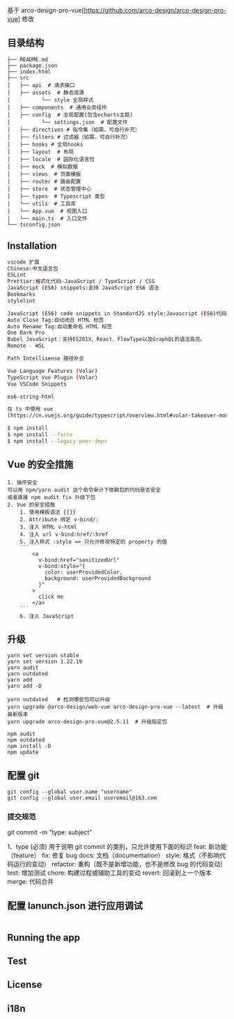 基于 arco-design-pro-vue[https://github.com/arco-design/arco-design-pro-vue] 修改

## 目录结构

```
├── README.md
├── package.json
├── index.html
├── src
│   ├── api  # 请求接口
│   ├── assets  # 静态资源
│          └── style 全局样式
│   ├── components  # 通用业务组件
│   ├── config  # 全局配置(包含echarts主题)
│          └── settings.json  # 配置文件
│   ├── directives # 指令集（如需，可自行补充）
│   ├── filters # 过滤器（如需，可自行补充）
│   ├── hooks # 全局hooks
│   ├── layout  # 布局
│   ├── locale  # 国际化语言包
│   ├── mock  # 模拟数据
│   ├── views  # 页面模板
│   ├── router # 路由配置
│   ├── store  # 状态管理中心
│   ├── types  # Typescript 类型
│   └── utils  # 工具库
│   └── App.vue  # 视图入口
│   └── main.ts  # 入口文件
└── tsconfig.json

```

## Installation

```bash
vscode 扩展
Chinese:中文语言包
ESLint
Prettier:格式化代码-JavaScript / TypeScript / CSS
JavaScript (ES6) snippets:支持 JavaScript ES6 语法
Bookmarks
stylelint

JavaScript (ES6) code snippets in StandardJS style:Javascript (ES6)代码片段
Auto Close Tag:自动闭合 HTML 标签
Auto Rename Tag:自动重命名 HTML 标签
One Dark Pro
Babel JavaScript：支持ES201X、React、FlowType以及GraphQL的语法高亮。
Remote - WSL

Path Intellisense 路径补全

Vue Language Features (Volar)
TypeScript Vue Plugin (Volar)
Vue VSCode Snippets

es6-string-html

在 ts 中使用 vue
[https://cn.vuejs.org/guide/typescript/overview.html#volar-takeover-mode]

$ npm install
$ npm install --force
$ npm install --legacy-peer-deps
```

## Vue 的安全措施

````
1. 插件安全
可以用 npm/yarn audit 这个命令审计下依赖包的代码是否安全
或者直接 npm audit fix 升级下包
2. Vue 的安全措施
    1. 使用模板语法 {{}}
    2. Attribute 绑定 v-bind/:
    3. 注入 HTML v-html
    4. 注入 url v-bind:href/:href
    5. 注入样式 :style => 只允许修改特定的 property 的值
    ```
        <a
          v-bind:href="sanitizedUrl"
          v-bind:style="{
            color: userProvidedColor,
            background: userProvidedBackground
          }"
        >
          click me
        </a>
    ```
    6. 注入 JavaScript

````

## 升级

```
yarn set version stable
yarn set version 1.22.19
yarn audit
yarn outdated
yarn add
yarn add -D

yarn outdated   # 检测哪些包可以升级
yarn upgrade @arco-design/web-vue arco-design-pro-vue --latest  # 升级最新版本
yarn upgrade arco-design-pro-vue@2.5.11  # 升级指定包

npm audit
npm outdated
npm install -D
npm update
```

## 配置 git

```
git config --global user.name "username"
git config --global user.email useremail@163.com
```

### 提交规范

git commit -m "type: subject"

1、type (必须)
用于说明 git commit 的类别，只允许使用下面的标识
feat: 新功能（feature）
fix: 修复 bug
docs: 文档（documentation）
style: 格式（不影响代码运行的变动）
refactor: 重构（既不是新增功能，也不是修改 bug 的代码变动）
test: 增加测试
chore: 构建过程或辅助工具的变动
revert: 回滚到上一个版本
merge: 代码合并

## 配置 lanunch.json 进行应用调试

```

```

## Running the app

## Test

## License

## i18n
